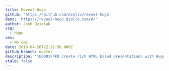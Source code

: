 ```yaml
---
title: Reveal-Hugo
github: 'https://github.com/dzello/reveal-hugo'
demo: 'https://reveal-hugo.dzello.com/#/'
author: Josh Dzielak
ssg:
  - Hugo
cms:
  - No Cms
date: 2018-04-26T22:21:56.000Z
github_branch: master
description: "\U0001F4FD️ Create rich HTML-based presentations with Hugo and Reveal.js"
stale: false
---
```

